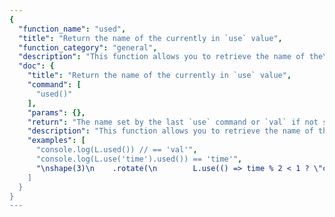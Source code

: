 ```yaml
---
{
  "function_name": "used",
  "title": "Return the name of the currently in `use` value",
  "function_category": "general",
  "description": "This function allows you to retrieve the name of the\ncurrent default parameter that is modufied by functions like `mul` or `set`.\n\nThis is usually most helpful for debugging purposes, though you could use it in\n`map` too.",
  "doc": {
    "title": "Return the name of the currently in `use` value",
    "command": [
      "used()"
    ],
    "params": {},
    "return": "The name set by the last `use` command or `val` if not set at all.",
    "description": "This function allows you to retrieve the name of the\ncurrent default parameter that is modufied by functions like `mul` or `set`.\n\nThis is usually most helpful for debugging purposes, though you could use it in\n`map` too.",
    "examples": [
      "console.log(L.used()) // == 'val'",
      "console.log(L.use('time').used()) == 'time'",
      "\nshape(3)\n    .rotate(\n        L.use(() => time % 2 < 1 ? \"cos\" : \"sin\"))\n            .used()\n            .map((x, {time}) => eval(`Math.${x}(time)`))\n            .mul(2)\n    ).out(o0)\n"
    ]
  }
}
---
```


